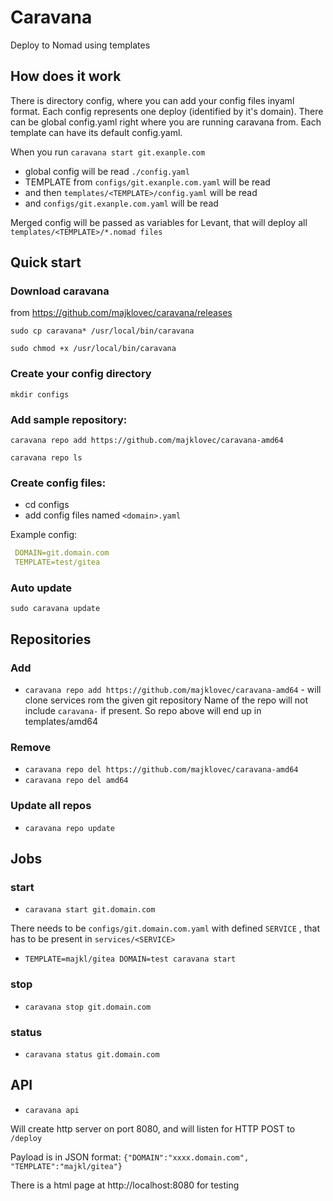 # Caravana

Deploy to Nomad using templates

## How does it work

There is directory config, where you can add your config files inyaml format. Each config represents one deploy (identified by it's domain).
There can be global config.yaml right where you are running caravana from.
Each template can have its default config.yaml.

When you run `caravana start git.exanple.com`

* global config will be read `./config.yaml`
* TEMPLATE from `configs/git.exanple.com.yaml` will be read
* and then `templates/<TEMPLATE>/config.yaml` will be read
* and `configs/git.exanple.com.yaml` will be read

Merged config will be passed as variables for Levant, that will deploy all `templates/<TEMPLATE>/*.nomad files`

## Quick start

### Download caravana 

from https://github.com/majklovec/caravana/releases

 `sudo cp caravana* /usr/local/bin/caravana`

 `sudo chmod +x /usr/local/bin/caravana`

### Create your config directory

 `mkdir configs`

### Add sample repository:

 `caravana repo add https://github.com/majklovec/caravana-amd64`

 `caravana repo ls`

### Create config files:

* cd configs
* add config files named `<domain>.yaml`

 Example config:
 

```yaml
 DOMAIN=git.domain.com
 TEMPLATE=test/gitea
 ```

### Auto update

 `sudo caravana update`

## Repositories

### Add

* `caravana repo add https://github.com/majklovec/caravana-amd64` - will clone services rom the given git repository
Name of the repo will not include `caravana-` if present. So repo above will end up in templates/amd64

### Remove

* `caravana repo del https://github.com/majklovec/caravana-amd64`
* `caravana repo del amd64`

### Update all repos

* `caravana repo update`

## Jobs

### start

* `caravana start git.domain.com`

There needs to be `configs/git.domain.com.yaml` with defined `SERVICE` , that has to be present in `services/<SERVICE>`

* `TEMPLATE=majkl/gitea DOMAIN=test caravana start`

### stop

* `caravana stop git.domain.com`

### status

* `caravana status git.domain.com`

## API

* `caravana api`

Will create http server on port 8080, and will listen for HTTP POST to `/deploy`

Payload is in JSON format: `{"DOMAIN":"xxxx.domain.com", "TEMPLATE":"majkl/gitea"}`

There is a html page at http://localhost:8080 for testing
